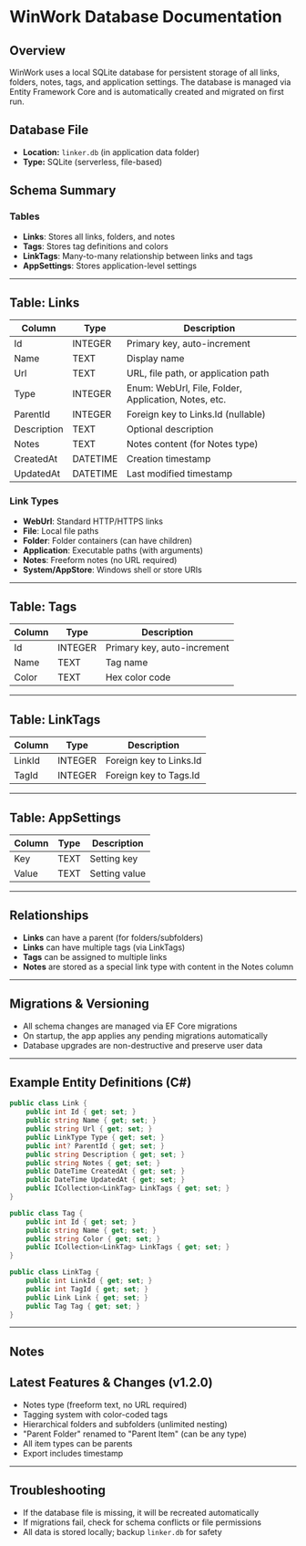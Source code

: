 # WinWork Database Documentation

## Overview
WinWork uses a local SQLite database for persistent storage of all links, folders, notes, tags, and application settings. The database is managed via Entity Framework Core and is automatically created and migrated on first run.

## Database File
- **Location:** `linker.db` (in application data folder)
- **Type:** SQLite (serverless, file-based)

## Schema Summary

### Tables
- **Links**: Stores all links, folders, and notes
- **Tags**: Stores tag definitions and colors
- **LinkTags**: Many-to-many relationship between links and tags
- **AppSettings**: Stores application-level settings

---

## Table: Links
| Column         | Type      | Description                                 |
|---------------|-----------|---------------------------------------------|
| Id            | INTEGER   | Primary key, auto-increment                 |
| Name          | TEXT      | Display name                                |
| Url           | TEXT      | URL, file path, or application path         |
| Type          | INTEGER   | Enum: WebUrl, File, Folder, Application, Notes, etc. |
| ParentId      | INTEGER   | Foreign key to Links.Id (nullable)          |
| Description   | TEXT      | Optional description                        |
| Notes         | TEXT      | Notes content (for Notes type)              |
| CreatedAt     | DATETIME  | Creation timestamp                          |
| UpdatedAt     | DATETIME  | Last modified timestamp                     |

### Link Types
- **WebUrl**: Standard HTTP/HTTPS links
- **File**: Local file paths
- **Folder**: Folder containers (can have children)
- **Application**: Executable paths (with arguments)
- **Notes**: Freeform notes (no URL required)
- **System/AppStore**: Windows shell or store URIs

---

## Table: Tags
| Column   | Type    | Description                |
|----------|---------|----------------------------|
| Id       | INTEGER | Primary key, auto-increment|
| Name     | TEXT    | Tag name                   |
| Color    | TEXT    | Hex color code             |

---

## Table: LinkTags
| Column   | Type    | Description                |
|----------|---------|----------------------------|
| LinkId   | INTEGER | Foreign key to Links.Id    |
| TagId    | INTEGER | Foreign key to Tags.Id     |

---

## Table: AppSettings
| Column   | Type    | Description                |
|----------|---------|----------------------------|
| Key      | TEXT    | Setting key                |
| Value    | TEXT    | Setting value              |

---

## Relationships
- **Links** can have a parent (for folders/subfolders)
- **Links** can have multiple tags (via LinkTags)
- **Tags** can be assigned to multiple links
- **Notes** are stored as a special link type with content in the Notes column

---

## Migrations & Versioning
- All schema changes are managed via EF Core migrations
- On startup, the app applies any pending migrations automatically
- Database upgrades are non-destructive and preserve user data

---

## Example Entity Definitions (C#)
```csharp
public class Link {
    public int Id { get; set; }
    public string Name { get; set; }
    public string Url { get; set; }
    public LinkType Type { get; set; }
    public int? ParentId { get; set; }
    public string Description { get; set; }
    public string Notes { get; set; }
    public DateTime CreatedAt { get; set; }
    public DateTime UpdatedAt { get; set; }
    public ICollection<LinkTag> LinkTags { get; set; }
}

public class Tag {
    public int Id { get; set; }
    public string Name { get; set; }
    public string Color { get; set; }
    public ICollection<LinkTag> LinkTags { get; set; }
}

public class LinkTag {
    public int LinkId { get; set; }
    public int TagId { get; set; }
    public Link Link { get; set; }
    public Tag Tag { get; set; }
}
```

---

## Notes

## Latest Features & Changes (v1.2.0)
- Notes type (freeform text, no URL required)
- Tagging system with color-coded tags
- Hierarchical folders and subfolders (unlimited nesting)
- "Parent Folder" renamed to "Parent Item" (can be any type)
- All item types can be parents
- Export includes timestamp

---

## Troubleshooting
- If the database file is missing, it will be recreated automatically
- If migrations fail, check for schema conflicts or file permissions
- All data is stored locally; backup `linker.db` for safety
